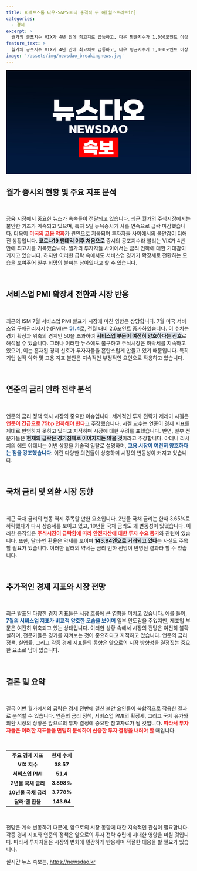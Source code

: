 ```yaml
---
title: 퍼펙트스톰 다우·S&P500의 충격적 두 해[월스트리트in]
categories:
  - 경제
excerpt: >
  월가의 공포지수 VIX가 4년 만에 최고치로 급등하고, 다우 평균지수가 1,000포인트 이상 하락하며 시장은 혼란에 빠졌다. 서비스업의 확장세에도 불구하고 경기침체 우려가 확산되며, 연준의 긴급 금리 인하 요구가 커지는 상황이다.
feature_text: >
  월가의 공포지수 VIX가 4년 만에 최고치로 급등하고, 다우 평균지수가 1,000포인트 이상 하락하며 시장은 혼란에 빠졌다. 서비스업의 확장세에도 불구하고 경기침체 우려가 확산되며, 연준의 긴급 금리 인하 요구가 커지는 상황이다.
image: '/assets/img/newsdao_breakingnews.jpg'
---
```


<p><img src="/assets/img/newsdao_breakingnews.jpg" alt="ranknews 속보" /></p>

<h2 data-ke-size="size26">월가 증시의 현황 및 주요 지표 분석</h2>

<p data-ke-size="size16">&nbsp;</p>

<p>금융 시장에서 중요한 뉴스가 속속들이 전달되고 있습니다. 최근 월가의 주식시장에서는 불안한 기조가 계속되고 있으며, 특히 5일 뉴욕증시가 사흘 연속으로 급락 마감했습니다. 더욱이 <b><span style="color: #ee2323;">미국의 고용 악화</span></b>가 원인으로 지목되며 투자자들 사이에서의 불안감이 더해진 상황입니다. <b><span style="background-color: #21538527;">코로나19 팬데믹 이후 처음으로</span></b> 증시의 공포지수라 불리는 VIX가 4년 만에 최고치를 기록했습니다. 월가의 투자자들 사이에서는 금리 인하에 대한 기대감이 커지고 있습니다. 하지만 이러한 급락 속에서도 서비스업 경기가 확장세로 전환하는 모습을 보여주어 일부 희망의 불씨는 남아있다고 할 수 있습니다.</p>

<p data-ke-size="size16">&nbsp;</p>

<h2 data-ke-size="size26">서비스업 PMI 확장세 전환과 시장 반응</h2>

<p data-ke-size="size16">&nbsp;</p>

<p>최근의 ISM 7월 서비스업 PMI 발표가 시장에 미친 영향은 상당합니다. 7월 미국 서비스업 구매관리자지수(PMI)는 <b><span style="color: #1a5490;">51.4</span></b>로, 전월 대비 2.6포인트 증가하였습니다. 이 수치는 경기 확장과 위축의 경계인 50을 초과하여 <b><span style="background-color: #21538527;">서비스업 부문이 여전히 양호하다는 신호</span></b>로 해석될 수 있습니다. 그러나 이러한 뉴스에도 불구하고 주식시장은 하락세를 지속하고 있으며, 이는 혼재된 경제 신호가 투자자들을 혼란스럽게 만들고 있기 때문입니다. 특히 기업 실적 악화 및 고용 지표 불안은 지속적인 부정적인 요인으로 작용하고 있습니다.</p>

<p data-ke-size="size16">&nbsp;</p>

<h2 data-ke-size="size26">연준의 금리 인하 전략 분석</h2>

<p data-ke-size="size16">&nbsp;</p>

<p>연준의 금리 정책 역시 시장의 중요한 이슈입니다. 세계적인 투자 전략가 제레미 시겔은 <b><span style="color: #ee2323;">연준이 긴급으로 75bp 인하해야 한다</span></b>고 주장했습니다. 시겔 교수는 연준이 경제 지표를 제대로 반영하지 못하고 있다고 지적하며 시장에 대한 우려를 표했습니다. 반면, 일부 전문가들은 <b><span style="background-color: #21538527;">현재의 급락은 경기침체로 이어지지는 않을 것</span></b>이라고 주장합니다. 야데니 리서치의 에드 야데니는 이번 상황을 기술적 일탈로 설명하며, <b><span style="color: #1a5490;">고용 시장이 여전히 양호하다는 점을 강조했습니다</span></b>. 이런 다양한 의견들이 상충하며 시장의 변동성이 커지고 있습니다.</p>

<p data-ke-size="size16">&nbsp;</p>

<h2 data-ke-size="size26">국채 금리 및 외환 시장 동향</h2>

<p data-ke-size="size16">&nbsp;</p>

<p>최근 국채 금리의 변동 역시 주목할 만한 요소입니다. 2년물 국채 금리는 한때 3.65%로 하락했다가 다시 상승세를 보이고 있고, 10년물 국채 금리도 꽤 변동성이 있었습니다. 이러한 움직임은 <b><span style="color: #ee2323;">주식시장이 급락함에 따라 안전자산에 대한 투자 수요 증가</span></b>와 관련이 있습니다. 또한, 달러·엔 환율은 약세를 보이며 <b><span style="background-color: #21538527;">143.94엔으로 거래되고 있다</span></b>는 사실도 주목할 필요가 있습니다. 이러한 달러의 약세는 금리 인하 전망이 반영된 결과라 할 수 있습니다.</p>

<p data-ke-size="size16">&nbsp;</p>

<h2 data-ke-size="size26">추가적인 경제 지표와 시장 전망</h2>

<p data-ke-size="size16">&nbsp;</p>

<p>최근 발표된 다양한 경제 지표들은 시장 흐름에 큰 영향을 미치고 있습니다. 예를 들어, <b><span style="color: #1a5490;">7월의 서비스업 지표가 비교적 양호한 모습을 보이며</span></b> 일부 안도감을 주었지만, 제조업 부문은 여전히 위축되고 있는 상태입니다. 이러한 상황 속에서 시장의 전망은 여전히 불확실하며, 전문가들은 경기를 지켜보는 것이 중요하다고 지적하고 있습니다. 연준의 금리 정책, 실업률, 그리고 각종 경제 지표들의 동향은 앞으로의 시장 방향성을 결정짓는 중요한 요소로 남아 있습니다.</p>

<p data-ke-size="size16">&nbsp;</p>

<h2 data-ke-size="size26">결론 및 요약</h2>

<p data-ke-size="size16">&nbsp;</p>

<p>결국 이번 월가에서의 급락은 경제 전반에 걸친 불안 요인들이 복합적으로 작용한 결과로 분석할 수 있습니다. 연준의 금리 정책, 서비스업 PMI의 확장세, 그리고 국제 유가와 외환 시장의 상황은 앞으로의 투자 결정에 중요한 참고자료가 될 것입니다. <b><span style="color: #ee2323;">따라서 투자자들은 이러한 지표들을 면밀히 분석하며 신중한 투자 결정을 내려야 할</span></b> 때입니다.  </p>

<p data-ke-size="size16">&nbsp;</p>

<table>
  <tr>
    <td style="text-align: center; height: 17px;"><b>주요 경제 지표</b></td>
    <td style="text-align: center; height: 17px;"><b>현재 수치</b></td>
  </tr>
  <tr>
    <td style="text-align: center; height: 17px;"><b>VIX 지수</b></td>
    <td style="text-align: center; height: 17px;"><b>38.57</b></td>
  </tr>
  <tr>
    <td style="text-align: center; height: 17px;"><b>서비스업 PMI</b></td>
    <td style="text-align: center; height: 17px;"><b>51.4</b></td>
  </tr>
  <tr>
    <td style="text-align: center; height: 17px;"><b>2년물 국채 금리</b></td>
    <td style="text-align: center; height: 17px;"><b>3.898%</b></td>
  </tr>
  <tr>
    <td style="text-align: center; height: 17px;"><b>10년물 국채 금리</b></td>
    <td style="text-align: center; height: 17px;"><b>3.778%</b></td>
  </tr>
  <tr>
    <td style="text-align: center; height: 17px;"><b>달러·엔 환율</b></td>
    <td style="text-align: center; height: 17px;"><b>143.94</b></td>
  </tr>
</table>

<p data-ke-size="size16">&nbsp;</p>

<p>전망은 계속 변동하기 때문에, 앞으로의 시장 동향에 대한 지속적인 관심이 필요합니다. 각종 경제 지표와 연준의 정책은 앞으로의 투자 전략 수립에 지대한 영향을 미칠 것입니다. 따라서 투자자들은 시장의 변화에 민감하게 반응하며 적절한 대응을 할 필요가 있습니다.</p>
실시간 뉴스 속보는, <a href="https://newsdao.kr" rel="dofollow">https://newsdao.kr</a>


